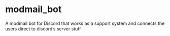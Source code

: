 # modmail_bot
 A modmail bot for Discord that works as a support system and connects the users direct to discord’s server stuff
